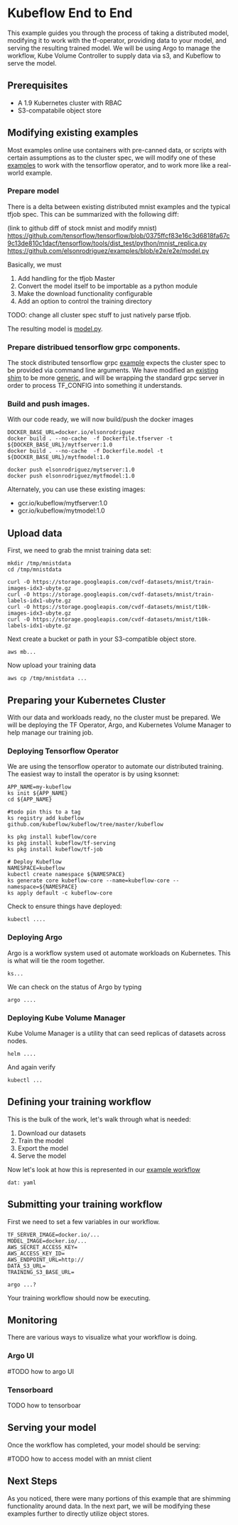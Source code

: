 # Kubeflow End to End

This example guides you through the process of taking a distributed model, modifying it to work with the tf-operator, providing data to your model, and serving the resulting trained model. We will be using Argo to manage the workflow, Kube Volume Controller to supply data via s3, and Kubeflow to serve the model.

## Prerequisites

- A 1.9 Kubernetes cluster with RBAC
- S3-compatabile object store

## Modifying existing examples

Most examples online use containers with pre-canned data, or scripts with certain assumptions as to the cluster spec, we will modify one of these [examples](https://github.com/tensorflow/tensorflow/tree/0375ffcf83e16c3d6818fa67c9c13de810c1dacf/tensorflow/tools/dist_test) to work with the tensorflow operator, and to work more like a real-world example. 

### Prepare model

There is a delta between existing distributed mnist examples and the typical tfjob spec. This can be summarized with the following diff:

(link to github diff of stock mnist and modify mnist)
https://github.com/tensorflow/tensorflow/blob/0375ffcf83e16c3d6818fa67c9c13de810c1dacf/tensorflow/tools/dist_test/python/mnist_replica.py
https://github.com/elsonrodriguez/examples/blob/e2e/e2e/model.py

Basically, we must

1. Add handling for the tfjob Master
2. Convert the model itself to be importable as a python module
3. Make the download functionality configurable
4. Add an option to control the training directory

TODO: change all cluster spec stuff to just natively parse tfjob.

The resulting model is [model.py](model.py).

### Prepare distribued tensorflow grpc components.

The stock distributed tensorflow grpc [example](https://github.com/tensorflow/tensorflow/blob/3af03be757b63ea6fbd28cc351d5d2323c526354/tensorflow/tools/dist_test/server/grpc_tensorflow_server.py) expects the cluster spec to be provided via command line arguments. We have modified an [existing shim](https://github.com/kubeflow/kubeflow/blob/d5caf230ff50260c1a6565db35edeeddd5d407e6/tf-controller-examples/tf-cnn/launcher.py) to be more [generic](tf_job_shim.py), and will be wrapping the standard grpc server in order to process TF_CONFIG into something it understands.

### Build and push images.

With our code ready, we will now build/push the docker images

```
DOCKER_BASE_URL=docker.io/elsonrodriguez
docker build . --no-cache  -f Dockerfile.tfserver -t ${DOCKER_BASE_URL}/mytfserver:1.0
docker build . --no-cache  -f Dockerfile.model -t ${DOCKER_BASE_URL}/mytfmodel:1.0

docker push elsonrodriguez/mytserver:1.0
docker push elsonrodriguez/mytfmodel:1.0
```

Alternately, you can use these existing images:

- gcr.io/kubeflow/mytfserver:1.0
- gcr.io/kubeflow/mytmodel:1.0

## Upload data

First, we need to grab the mnist training data set:

```
mkdir /tmp/mnistdata
cd /tmp/mnistdata

curl -O https://storage.googleapis.com/cvdf-datasets/mnist/train-images-idx3-ubyte.gz
curl -O https://storage.googleapis.com/cvdf-datasets/mnist/train-labels-idx1-ubyte.gz
curl -O https://storage.googleapis.com/cvdf-datasets/mnist/t10k-images-idx3-ubyte.gz
curl -O https://storage.googleapis.com/cvdf-datasets/mnist/t10k-labels-idx1-ubyte.gz
```

Next create a bucket or path in your S3-compatible object store.

```
aws mb...
```

Now upload your training data

```
aws cp /tmp/mnistdata ...
```

## Preparing your Kubernetes Cluster

With our data and workloads ready, no the cluster must be prepared. We will be deploying the TF Operator, Argo, and Kubernetes Volume Manager to help manage our training job.

### Deploying Tensorflow Operator

We are using the tensorflow operator to automate our distributed training. The easiest way to install the operator is by using ksonnet:

```
APP_NAME=my-kubeflow
ks init ${APP_NAME}
cd ${APP_NAME}

#todo pin this to a tag
ks registry add kubeflow github.com/kubeflow/kubeflow/tree/master/kubeflow

ks pkg install kubeflow/core
ks pkg install kubeflow/tf-serving
ks pkg install kubeflow/tf-job

# Deploy Kubeflow
NAMESPACE=kubeflow
kubectl create namespace ${NAMESPACE}
ks generate core kubeflow-core --name=kubeflow-core --namespace=${NAMESPACE}
ks apply default -c kubeflow-core
```

Check to ensure things have deployed:

```
kubectl ....
```

### Deploying Argo

Argo is a workflow system used ot automate workloads on Kubernetes. This is what will tie the room together.

```
ks...
```

We can check on the status of Argo by typing

```
argo ....
```

### Deploying Kube Volume Manager

Kube Volume Manager is a utility that can seed replicas of datasets across nodes.

```
helm .... 
```

And again verify
```
kubectl ...
```

## Defining your training workflow

This is the bulk of the work, let's walk through what is needed:

1. Download our datasets
2. Train the model
3. Export the model
4. Serve the model

Now let's look at how this is represented in our [example workflow](workflow.yaml)

```
dat: yaml
```
## Submitting your training workflow

First we need to set a few variables in our workflow.

```
TF_SERVER_IMAGE=docker.io/...
MODEL_IMAGE=docker.io/...
AWS_SECRET_ACCESS_KEY=
AWS_ACCESS_KEY_ID=
AWS_ENDPOINT_URL=http://
DATA_S3_URL=
TRAINING_S3_BASE_URL=

argo ...?
```

Your training workflow should now be executing.

## Monitoring

There are various ways to visualize what your workflow is doing.

### Argo UI

#TODO how to argo UI

### Tensorboard

TODO how to tensorboar 

## Serving your model

Once the workflow has completed, your model should be serving:

#TODO how to access model with an mnist client

## Next Steps

As you noticed, there were many portions of this example that are shimming functionality around data. In the next part, we will be modifying these examples further to directly utilize object stores.
